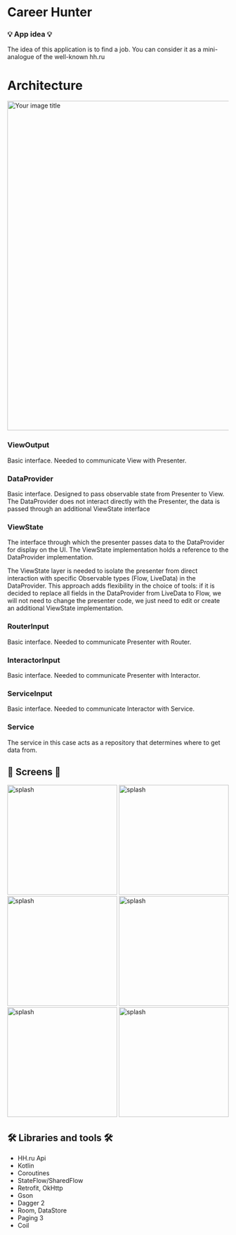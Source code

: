 # Career Hunter

### 💡 App idea 💡
The idea of this application is to find a job. You can consider it as a mini-analogue of the well-known hh.ru

##

# Architecture
<img src="https://github.com/Mr-Ratatu/Work-Found-App/blob/AN-02_work_list_screen/images/architecture.png" alt="Your image title" width="750"/>

### ViewOutput
Basic interface. Needed to communicate View with Presenter.

### DataProvider
Basic interface.
Designed to pass observable state from Presenter to View. The DataProvider does not interact directly with the Presenter, the data is passed through an additional ViewState interface

### ViewState
The interface through which the presenter passes data to the DataProvider for display on the UI.
The ViewState implementation holds a reference to the DataProvider implementation.

The ViewState layer is needed to isolate the presenter from direct interaction with specific Observable types (Flow, LiveData) in the DataProvider.
This approach adds flexibility in the choice of tools: if it is decided to replace all fields in the DataProvider from LiveData to Flow, we will not need to change the presenter code, we just need to edit or create an additional ViewState implementation.

### RouterInput
Basic interface. Needed to communicate Presenter with Router.

### InteractorInput
Basic interface. Needed to communicate Presenter with Interactor.

### ServiceInput
Basic interface. Needed to communicate Interactor with Service.

### Service
The service in this case acts as a repository that determines where to get data from.

##

## 📱 Screens 📱

<img src="https://github.com/Mr-Ratatu/Work-Found-App/blob/AN-02_work_list_screen/images/splash.jpg" alt="splash" width="250" /> <img src="https://github.com/Mr-Ratatu/Work-Found-App/blob/develop/images/WorkList.jpg" alt="splash" width="250"/> <img src="https://github.com/Mr-Ratatu/Work-Found-App/blob/develop/images/Detail.jpg" alt="splash" width="250"/> <img src="https://github.com/Mr-Ratatu/Work-Found-App/blob/develop/images/Search.jpg" alt="splash" width="250"/> <img src="https://github.com/Mr-Ratatu/Work-Found-App/blob/develop/images/Articles.jpg" alt="splash" width="250"/> <img src="https://github.com/Mr-Ratatu/Work-Found-App/blob/develop/images/Auth.jpg" alt="splash" width="250"/>


##

##  🛠 Libraries and tools 🛠

* HH.ru Api
* Kotlin
* Coroutines
* StateFlow/SharedFlow
* Retrofit, OkHttp
* Gson
* Dagger 2
* Room, DataStore
* Paging 3
* Coil
